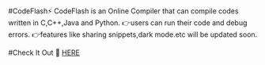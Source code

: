 #CodeFlash⚡
CodeFlash is an Online Compiler that can compile codes written in C,C++,Java and Python.
👉users can run their code and debug errors.
👉features like sharing snippets,dark mode.etc will be updated soon.

#Check It Out 
🔗 [HERE](https://codeflash.netlify.app/)
